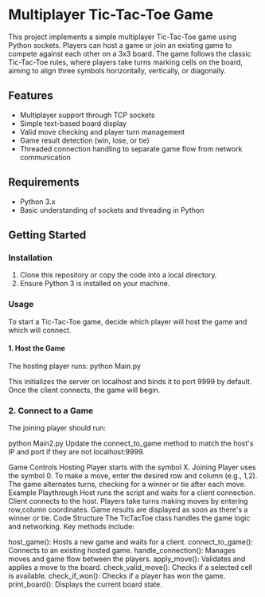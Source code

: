 
# Multiplayer Tic-Tac-Toe Game

This project implements a simple multiplayer Tic-Tac-Toe game using Python sockets. Players can host a game or join an existing game to compete against each other on a 3x3 board. The game follows the classic Tic-Tac-Toe rules, where players take turns marking cells on the board, aiming to align three symbols horizontally, vertically, or diagonally.

## Features

- Multiplayer support through TCP sockets
- Simple text-based board display
- Valid move checking and player turn management
- Game result detection (win, lose, or tie)
- Threaded connection handling to separate game flow from network communication

## Requirements

- Python 3.x
- Basic understanding of sockets and threading in Python

## Getting Started

### Installation

1. Clone this repository or copy the code into a local directory.
2. Ensure Python 3 is installed on your machine.

### Usage

To start a Tic-Tac-Toe game, decide which player will host the game and which will connect.

#### 1. Host the Game

The hosting player runs:
python Main.py


This initializes the server on localhost and binds it to port 9999 by default. Once the client connects, the game will begin.

### 2. Connect to a Game
The joining player should run:

python Main2.py
Update the connect_to_game method to match the host's IP and port if they are not localhost:9999.

Game Controls
Hosting Player starts with the symbol X.
Joining Player uses the symbol 0.
To make a move, enter the desired row and column (e.g., 1,2).
The game alternates turns, checking for a winner or tie after each move.
Example Playthrough
Host runs the script and waits for a client connection.
Client connects to the host.
Players take turns making moves by entering row,column coordinates.
Game results are displayed as soon as there's a winner or tie.
Code Structure
The TicTacToe class handles the game logic and networking. Key methods include:

host_game(): Hosts a new game and waits for a client.
connect_to_game(): Connects to an existing hosted game.
handle_connection(): Manages moves and game flow between the players.
apply_move(): Validates and applies a move to the board.
check_valid_move(): Checks if a selected cell is available.
check_if_won(): Checks if a player has won the game.
print_board(): Displays the current board state.
